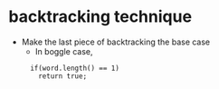 # backtracking technique
- Make the last piece of backtracking the base case
    - In boggle case, 
    ```
      if(word.length() == 1)
        return true;
    ```
